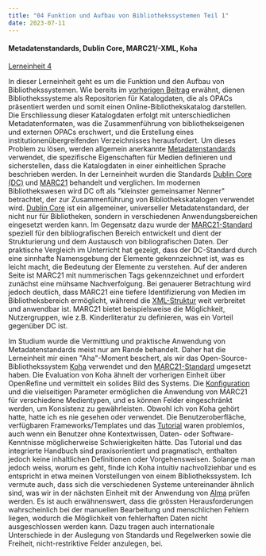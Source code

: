 ```yaml
---
title: "04 Funktion und Aufbau von Bibliothekssystemen Teil 1"
date: 2023-07-11
---
```

#### Metadatenstandards, Dublin Core, MARC21/-XML, Koha
[Lerneinheit 4](https://pad.gwdg.de/glYuuHwsS6aokIat19Kxpg#)

In dieser Lerneinheit geht es um die Funktion und den Aufbau von Bibliothekssystemen. Wie bereits im [vorherigen Beitrag](https://shkrms.github.io/lerntagebuch_bain/2023/07/11/tag3.html) erwähnt, dienen Bibliothekssysteme als Repositorien für Katalogdaten, die als OPACs präsentiert werden und somit einen Online-Bibliothekskatalog darstellen. Die Erschliessung dieser Katalogdaten erfolgt mit unterschiedlichen Metadatenformaten, was die Zusammenführung von bibliothekseigenen und externen OPACs erschwert, und die Erstellung eines institutionenübergreifenden Verzeichnisses herausfordert. Um dieses Problem zu lösen, werden allgemein anerkannte [Metadatenstandards](https://www.researchdata.uni-jena.de/information/metadatenstandards) verwendet, die spezifische Eigenschaften für Medien definieren und sicherstellen, dass die Katalogdaten in einer einheitlichen Sprache beschrieben werden.
In der Lerneinheit wurden die Standards [Dublin Core (DC)](https://www.dublincore.org/about/) und [MARC21](https://www.loc.gov/marc/bibliographic/) behandelt und verglichen. Im modernen Bibliothekswesen wird DC oft als "kleinster gemeinsamer Nenner" betrachtet, der zur Zusammenführung von Bibliothekskatalogen verwendet wird. [Dublin Core](https://pro.deutsche-digitale-bibliothek.de/glossar/dublin-core-dc) ist ein allgemeiner, universeller Metadatenstandard, der nicht nur für Bibliotheken, sondern in verschiedenen Anwendungsbereichen eingesetzt werden kann. Im Gegensatz dazu wurde der [MARC21-Standard](https://www.dnb.de/DE/Professionell/Metadatendienste/Exportformate/MARC21/marc21_node.html) speziell für den bibliografischen Bereich entwickelt und dient der Strukturierung und dem Austausch von bibliografischen Daten. Der praktische Vergleich im Unterricht hat gezeigt, dass der DC-Standard durch eine sinnhafte Namensgebung der Elemente gekennzeichnet ist, was es leicht macht, die Bedeutung der Elemente zu verstehen. Auf der anderen Seite ist MARC21 mit nummerischen Tags gekennzeichnet und erfordert zunächst eine mühsame Nachverfolgung. Bei genauerer Betrachtung wird jedoch deutlich, dass MARC21 eine tiefere Identifizierung von Medien im Bibliotheksbereich ermöglicht, während die [XML-Struktur](https://format.gbv.de/marc/xml) weit verbreitet und anwendbar ist. MARC21 bietet beispielsweise die Möglichkeit, Nutzergruppen, wie z.B. Kinderliteratur zu definieren, was ein Vorteil gegenüber DC ist.

Im Studium wurde die Vermittlung und praktische Anwendung von Metadatenstandards meist nur am Rande behandelt. Daher hat die Lerneinheit mir einen "Aha"-Moment beschert, als wir das Open-Source-Bibliothekssystem [Koha](https://koha-community.org/) verwendet und den [MARC21-Standard](https://d-nb.info/996983511/34) umgesetzt haben. Die Evaluation von Koha ähnelt der vorherigen Einheit über OpenRefine und vermittelt ein solides Bild des Systems. Die [Konfiguration](https://koha-community.org/manual/20.11/de/html/intro.html) und die vielseitigen Parameter ermöglichen die Anwendung von MARC21 für verschiedene Medientypen, und es können Felder eingeschränkt werden, um Konsistenz zu gewährleisten. Obwohl ich von Koha gehört hatte, hatte ich es nie gesehen oder verwendet. Die Benutzeroberfläche, verfügbaren Frameworks/Templates und das [Tutorial]((https://zefanjas.de/wie-man-koha-installiert-und-fuer-schulen-einrichtet-teil-1/)) waren problemlos, auch wenn ein Benutzer ohne Kontextwissen, Daten- oder Software-Kenntnisse möglicherweise Schwierigkeiten hätte. Das Tutorial und das integrierte Handbuch sind praxisorientiert und pragmatisch, enthalten jedoch keine inhaltlichen Definitionen oder Vorgehensweisen. Solange man jedoch weiss, worum es geht, finde ich Koha intuitiv nachvollziehbar und es entspricht in etwa meinen Vorstellungen von einem Bibliothekssystem. Ich vermute auch, dass sich die verschiedenen Systeme untereinander ähnlich sind, was wir in der nächsten Einheit mit der Anwendung von [Alma](https://exlibrisgroup.com/products/alma-library-services-platform/) prüfen werden.
Es ist auch erwähnenswert, dass die grössten Herausforderungen wahrscheinlich bei der manuellen Bearbeitung und menschlichen Fehlern liegen, wodurch die Möglichkeit von fehlerhaften Daten nicht ausgeschlossen werden kann. Dazu tragen auch internationale Unterschiede in der Auslegung von Standards und Regelwerken sowie die Freiheit, nicht-restriktive Felder anzulegen, bei.

